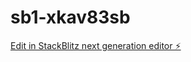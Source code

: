 # sb1-xkav83sb

[Edit in StackBlitz next generation editor ⚡️](https://stackblitz.com/~/github.com/FloWsl/sb1-xkav83sb)